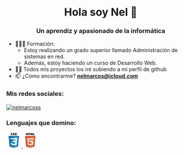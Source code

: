 <h1 align="center">Hola soy Nel 👋</h1>
<h3 align="center">Un aprendiz y apasionado de la informática</h3>

- 🧑🏻‍🏫 Formación:
  - Estoy realizando un grado superior llamado Administración de sistemas en red. 
  - Además, estoy haciendo un curso de Desarrollo Web.
- 👨‍💻 Todos mis proyectos los iré subiendo a mi perfil de github
- 📫 ¿Como encontrarme? **nelmarcos@icloud.com**

<h3 align="left">Mis redes sociales:</h3>
<p align="left">
<a href="https://instagram.com/nelmarcoss" target="blank"><img align="center" src="https://raw.githubusercontent.com/rahuldkjain/github-profile-readme-generator/master/src/images/icons/Social/instagram.svg" alt="nelmarcoss" height="30" width="40" /></a>
</p>

<h3 align="left">Lenguajes que domino:</h3>
<p align="left"> <a href="https://www.w3schools.com/css/" target="_blank" rel="noreferrer"> <img src="https://raw.githubusercontent.com/devicons/devicon/master/icons/css3/css3-original-wordmark.svg" alt="css3" width="40" height="40"/> </a> <a href="https://www.w3.org/html/" target="_blank" rel="noreferrer"> <img src="https://raw.githubusercontent.com/devicons/devicon/master/icons/html5/html5-original-wordmark.svg" alt="html5" width="40" height="40"/> </a> </p>
